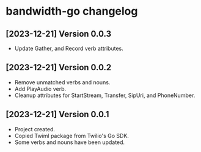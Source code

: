 bandwidth-go changelog
====================

[2023-12-21] Version 0.0.3
---------------------------
- Update Gather, and Record verb attributes.

[2023-12-21] Version 0.0.2
---------------------------
- Remove unmatched verbs and nouns.
- Add PlayAudio verb.
- Cleanup attributes for StartStream, Transfer, SipUri, and PhoneNumber.

[2023-12-21] Version 0.0.1
---------------------------
- Project created.
- Copied Twiml package from Twilio's Go SDK.
- Some verbs and nouns have been updated.
